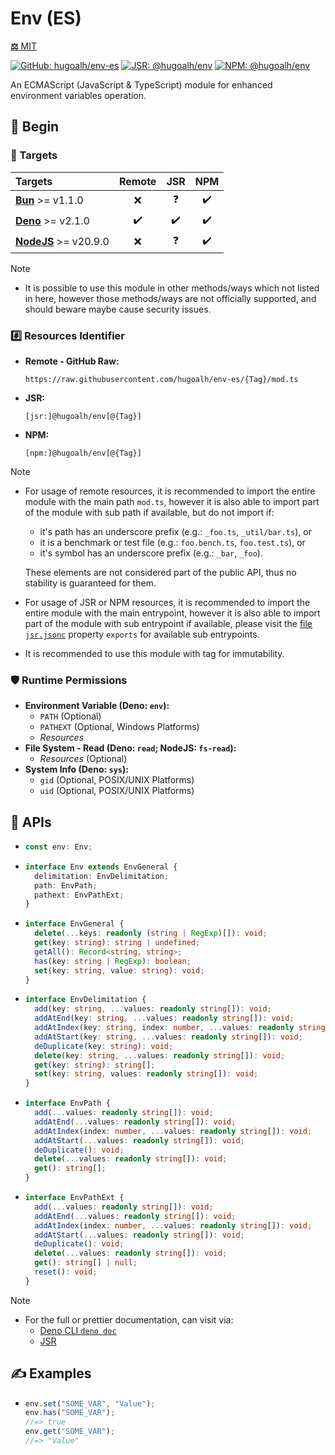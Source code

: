 # Env (ES)

[**⚖️** MIT](./LICENSE.md)

[![GitHub: hugoalh/env-es](https://img.shields.io/github/v/release/hugoalh/env-es?label=hugoalh/env-es&labelColor=181717&logo=github&logoColor=ffffff&sort=semver&style=flat "GitHub: hugoalh/env-es")](https://github.com/hugoalh/env-es)
[![JSR: @hugoalh/env](https://img.shields.io/jsr/v/@hugoalh/env?label=@hugoalh/env&labelColor=F7DF1E&logo=jsr&logoColor=000000&style=flat "JSR: @hugoalh/env")](https://jsr.io/@hugoalh/env)
[![NPM: @hugoalh/env](https://img.shields.io/npm/v/@hugoalh/env?label=@hugoalh/env&labelColor=CB3837&logo=npm&logoColor=ffffff&style=flat "NPM: @hugoalh/env")](https://www.npmjs.com/package/@hugoalh/env)

An ECMAScript (JavaScript & TypeScript) module for enhanced environment variables operation.

## 🔰 Begin

### 🎯 Targets

| **Targets** | **Remote** | **JSR** | **NPM** |
|:--|:-:|:-:|:-:|
| **[Bun](https://bun.sh/)** >= v1.1.0 | ❌ | ❓ | ✔️ |
| **[Deno](https://deno.land/)** >= v2.1.0 | ✔️ | ✔️ | ✔️ |
| **[NodeJS](https://nodejs.org/)** >= v20.9.0 | ❌ | ❓ | ✔️ |

> [!NOTE]
> - It is possible to use this module in other methods/ways which not listed in here, however those methods/ways are not officially supported, and should beware maybe cause security issues.

### #️⃣ Resources Identifier

- **Remote - GitHub Raw:**
  ```
  https://raw.githubusercontent.com/hugoalh/env-es/{Tag}/mod.ts
  ```
- **JSR:**
  ```
  [jsr:]@hugoalh/env[@{Tag}]
  ```
- **NPM:**
  ```
  [npm:]@hugoalh/env[@{Tag}]
  ```

> [!NOTE]
> - For usage of remote resources, it is recommended to import the entire module with the main path `mod.ts`, however it is also able to import part of the module with sub path if available, but do not import if:
>
>   - it's path has an underscore prefix (e.g.: `_foo.ts`, `_util/bar.ts`), or
>   - it is a benchmark or test file (e.g.: `foo.bench.ts`, `foo.test.ts`), or
>   - it's symbol has an underscore prefix (e.g.: `_bar`, `_foo`).
>
>   These elements are not considered part of the public API, thus no stability is guaranteed for them.
> - For usage of JSR or NPM resources, it is recommended to import the entire module with the main entrypoint, however it is also able to import part of the module with sub entrypoint if available, please visit the [file `jsr.jsonc`](./jsr.jsonc) property `exports` for available sub entrypoints.
> - It is recommended to use this module with tag for immutability.

### 🛡️ Runtime Permissions

- **Environment Variable (Deno: `env`):**
  - `PATH` (Optional)
  - `PATHEXT` (Optional, Windows Platforms)
  - *Resources*
- **File System - Read (Deno: `read`; NodeJS: `fs-read`):**
  - *Resources* (Optional)
- **System Info (Deno: `sys`):**
  - `gid` (Optional, POSIX/UNIX Platforms)
  - `uid` (Optional, POSIX/UNIX Platforms)

## 🧩 APIs

- ```ts
  const env: Env;
  ```
- ```ts
  interface Env extends EnvGeneral {
    delimitation: EnvDelimitation;
    path: EnvPath;
    pathext: EnvPathExt;
  }
  ```
- ```ts
  interface EnvGeneral {
    delete(...keys: readonly (string | RegExp)[]): void;
    get(key: string): string | undefined;
    getAll(): Record<string, string>;
    has(key: string | RegExp): boolean;
    set(key: string, value: string): void;
  }
  ```
- ```ts
  interface EnvDelimitation {
    add(key: string, ...values: readonly string[]): void;
    addAtEnd(key: string, ...values: readonly string[]): void;
    addAtIndex(key: string, index: number, ...values: readonly string[]): void;
    addAtStart(key: string, ...values: readonly string[]): void;
    deDuplicate(key: string): void;
    delete(key: string, ...values: readonly string[]): void;
    get(key: string): string[];
    set(key: string, values: readonly string[]): void;
  }
  ```
- ```ts
  interface EnvPath {
    add(...values: readonly string[]): void;
    addAtEnd(...values: readonly string[]): void;
    addAtIndex(index: number, ...values: readonly string[]): void;
    addAtStart(...values: readonly string[]): void;
    deDuplicate(): void;
    delete(...values: readonly string[]): void;
    get(): string[];
  }
  ```
- ```ts
  interface EnvPathExt {
    add(...values: readonly string[]): void;
    addAtEnd(...values: readonly string[]): void;
    addAtIndex(index: number, ...values: readonly string[]): void;
    addAtStart(...values: readonly string[]): void;
    deDuplicate(): void;
    delete(...values: readonly string[]): void;
    get(): string[] | null;
    reset(): void;
  }
  ```

> [!NOTE]
> - For the full or prettier documentation, can visit via:
>   - [Deno CLI `deno doc`](https://docs.deno.com/runtime/reference/cli/documentation_generator/)
>   - [JSR](https://jsr.io/@hugoalh/env)

## ✍️ Examples

- ```ts
  env.set("SOME_VAR", "Value");
  env.has("SOME_VAR");
  //=> true
  env.get("SOME_VAR");
  //=> "Value"
  ```
